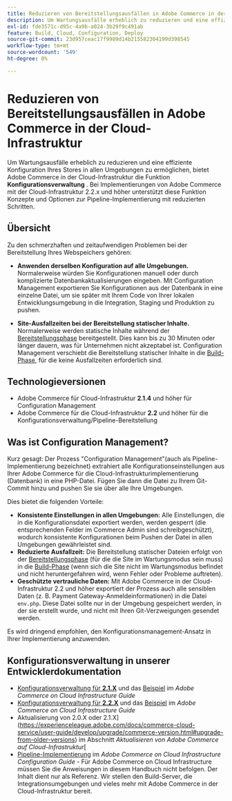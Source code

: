 ```yaml
---
title: Reduzieren von Bereitstellungsausfällen in Adobe Commerce in der Cloud-Infrastruktur
description: Um Wartungsausfälle erheblich zu reduzieren und eine effiziente Konfiguration Ihres Stores in allen Umgebungen zu ermöglichen, bietet Adobe Commerce in der Cloud-Infrastruktur die Funktion **Konfigurationsverwaltung**. Bei Implementierungen von Adobe Commerce mit der Cloud-Infrastruktur 2.2.x und höher unterstützt diese Funktion Konzepte und Optionen zur Pipeline-Implementierung mit reduzierten Schritten.
exl-id: fde3571c-d95c-4a9b-a024-3b29f9c491ab
feature: Build, Cloud, Configuration, Deploy
source-git-commit: 23d957ceac17f9989d14b215582304199d398545
workflow-type: tm+mt
source-wordcount: '549'
ht-degree: 0%

---
```


# Reduzieren von Bereitstellungsausfällen in Adobe Commerce in der Cloud-Infrastruktur

Um Wartungsausfälle erheblich zu reduzieren und eine effiziente Konfiguration Ihres Stores in allen Umgebungen zu ermöglichen, bietet Adobe Commerce in der Cloud-Infrastruktur die Funktion **Konfigurationsverwaltung** . Bei Implementierungen von Adobe Commerce mit der Cloud-Infrastruktur 2.2.x und höher unterstützt diese Funktion Konzepte und Optionen zur Pipeline-Implementierung mit reduzierten Schritten.

## Übersicht

Zu den schmerzhaften und zeitaufwendigen Problemen bei der Bereitstellung Ihres Webspeichers gehören:

* **Anwenden derselben Konfiguration auf alle Umgebungen.** Normalerweise würden Sie Konfigurationen manuell oder durch komplizierte Datenbankaktualisierungen eingeben. Mit Configuration Management exportieren Sie Konfigurationen aus der Datenbank in eine einzelne Datei, um sie später mit Ihrem Code von Ihrer lokalen Entwicklungsumgebung in die Integration, Staging und Produktion zu pushen.

* **Site-Ausfallzeiten bei der Bereitstellung statischer Inhalte.** Normalerweise werden statische Inhalte während der [Bereitstellungsphase](https://experienceleague.adobe.com/en/docs/commerce-cloud-service/user-guide/develop/deploy/process#deploy-phase-deploy-phase) bereitgestellt. Dies kann bis zu 30 Minuten oder länger dauern, was für Unternehmen nicht akzeptabel ist. Configuration Management verschiebt die Bereitstellung statischer Inhalte in die [Build-Phase](https://experienceleague.adobe.com/en/docs/commerce-cloud-service/user-guide/develop/deploy/process#build-phase-build-phase), für die keine Ausfallzeiten erforderlich sind.

## Technologieversionen

* Adobe Commerce für Cloud-Infrastruktur **2.1.4** und höher für Configuration Management
* Adobe Commerce für die Cloud-Infrastruktur **2.2** und höher für die Konfigurationsverwaltung/Pipeline-Bereitstellung

## Was ist Configuration Management?

Kurz gesagt: Der Prozess &quot;Configuration Management&quot;(auch als Pipeline-Implementierung bezeichnet) extrahiert alle Konfigurationseinstellungen aus Ihrer Adobe Commerce für die Cloud-Infrastrukturimplementierung (Datenbank) in eine PHP-Datei. Fügen Sie dann die Datei zu Ihrem Git-Commit hinzu und pushen Sie sie über alle Ihre Umgebungen.

Dies bietet die folgenden Vorteile:

* **Konsistente Einstellungen in allen Umgebungen:** Alle Einstellungen, die in die Konfigurationsdatei exportiert werden, werden gesperrt (die entsprechenden Felder im Commerce Admin sind schreibgeschützt), wodurch konsistente Konfigurationen beim Pushen der Datei in allen Umgebungen gewährleistet sind.
* **Reduzierte Ausfallzeit:** Die Bereitstellung statischer Dateien erfolgt von der [Bereitstellungsphase](https://experienceleague.adobe.com/en/docs/commerce-cloud-service/user-guide/develop/deploy/process#deploy-phase-deploy-phase) (für die die Site im Wartungsmodus sein muss) in die [Build-Phase](https://experienceleague.adobe.com/en/docs/commerce-cloud-service/user-guide/develop/deploy/process#build-phase-build-phase) (wenn sich die Site nicht im Wartungsmodus befindet und nicht heruntergefahren wird, wenn Fehler oder Probleme auftreten).
* **Geschützte vertrauliche Daten:** Mit Adobe Commerce in der Cloud-Infrastruktur 2.2 und höher exportiert der Prozess auch alle sensiblen Daten (z. B. Payment Gateway-Anmeldeinformationen) in die Datei `env.php`. Diese Datei sollte nur in der Umgebung gespeichert werden, in der sie erstellt wurde, und nicht mit Ihren Git-Verzweigungen gesendet werden.

Es wird dringend empfohlen, den Konfigurationsmanagement-Ansatz in Ihrer Implementierung anzuwenden.

## Konfigurationsverwaltung in unserer Entwicklerdokumentation

* [Konfigurationsverwaltung für **2.1.X**](https://experienceleague.adobe.com/docs/commerce-cloud-service/user-guide/configure-store/store-settings.html) und das [Beispiel](https://experienceleague.adobe.com/docs/commerce-cloud-service/user-guide/configure-store/store-settings.html) im *Adobe Commerce on Cloud Infrastructure Guide*
* [Konfigurationsverwaltung für **2.2.X**](https://experienceleague.adobe.com/docs/commerce-cloud-service/user-guide/configure-store/store-settings.html) und das [Beispiel](https://experienceleague.adobe.com/docs/commerce-cloud-service/user-guide/configure-store/store-settings.html) im *Adobe Commerce on Cloud Infrastructure Guide*
* Aktualisierung von 2.0.X oder 2.1.X](https://experienceleague.adobe.com/docs/commerce-cloud-service/user-guide/develop/upgrade/commerce-version.html#upgrade-from-older-versions) im Abschnitt *Aktualisieren von Adobe Commerce auf Cloud-Infrastruktur*[
* [Pipeline-Implementierung](https://experienceleague.adobe.com/docs/commerce-operations/configuration-guide/deployment/overview.html) im *Adobe Commerce on Cloud Infrastructure Configuration Guide* - Für Adobe Commerce on Cloud Infrastructure müssen Sie die Anweisungen in diesem Handbuch nicht befolgen. Der Inhalt dient nur als Referenz. Wir stellen den Build-Server, die Integrationsumgebungen und vieles mehr mit Adobe Commerce in der Cloud-Infrastruktur bereit.
